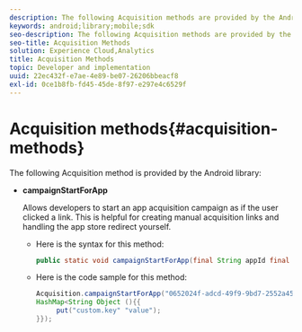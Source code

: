 ```yaml
---
description: The following Acquisition methods are provided by the Android library 
keywords: android;library;mobile;sdk
seo-description: The following Acquisition methods are provided by the Android library 
seo-title: Acquisition Methods
solution: Experience Cloud,Analytics
title: Acquisition Methods
topic: Developer and implementation
uuid: 22ec432f-e7ae-4e89-be07-26206bbeacf8
exl-id: 0ce1b8fb-fd45-45de-8f97-e297e4c6529f
---
```

# Acquisition methods{#acquisition-methods}

The following Acquisition method is provided by the Android library:

* **campaignStartForApp**

  Allows developers to start an app acquisition campaign as if the user clicked a link. This is helpful for creating manual acquisition links and handling the app store redirect yourself. 

  * Here is the syntax for this method:

    ```java
    public static void campaignStartForApp(final String appId final Map<String Object> data); 
    ```

  * Here is the code sample for this method:

    ```java
    Acquisition.campaignStartForApp("0652024f-adcd-49f9-9bd7-2552a4564d2f" new 
    HashMap<String Object (){{
         put("custom.key" "value");
    }}); 
    ```
